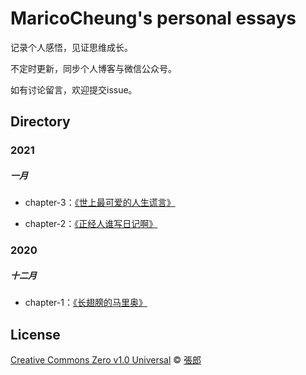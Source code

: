 # MaricoCheung's personal essays

记录个人感悟，见证思维成长。

不定时更新，同步个人博客与微信公众号。

如有讨论留言，欢迎提交issue。

## Directory

### 2021

##### 一月

- chapter-3：[《世上最可爱的人生谎言》](https://github.com/MaricoCheung/essay/blob/master/essays/%E3%80%8A%E4%B8%96%E4%B8%8A%E6%9C%80%E5%8F%AF%E7%88%B1%E7%9A%84%E4%BA%BA%E7%94%9F%E8%B0%8E%E8%A8%80%E3%80%8B.md)

- chapter-2：[《正经人谁写日记啊》](https://github.com/MaricoCheung/essay/blob/master/essays/%E3%80%8A%E6%AD%A3%E7%BB%8F%E4%BA%BA%E8%B0%81%E5%86%99%E6%97%A5%E8%AE%B0%E5%95%8A%E3%80%8B.md)

### 2020

##### 十二月

- chapter-1：[《长翅膀的马里奥》](https://github.com/MaricoCheung/essay/blob/master/essays/%E3%80%8A%E9%95%BF%E7%BF%85%E8%86%80%E7%9A%84%E9%A9%AC%E9%87%8C%E5%A5%A5%E3%80%8B.md)

## License

[Creative Commons Zero v1.0 Universal](https://github.com/MaricoCheung/essay/blob/master/LICENSE) © [張郎](https://github.com/MaricoCheung)